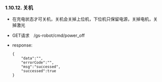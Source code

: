 ###  1.10.12. 关机

  - 在充电状态才可关机，关机会关掉上位机，下位机只保留电源，关掉电机，关掉激光

  - GET请求　/gs-robot/cmd/power_off

  - response:

    ```
    {
        "data":"",
        "errorCode":"",
        "msg":"successed",
        "successed":true
    }
    ```